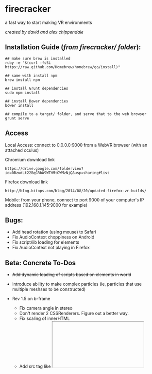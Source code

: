 firecracker
========


a fast way to start making VR environments

_created by david and alex chippendale_


Installation Guide (_from firecracker/ folder_):
--------
    
    ## make sure brew is installed
    ruby -e "$(curl -fsSL https://raw.github.com/Homebrew/homebrew/go/install)"

    ## same with install npm
    brew install npm

    ## install Grunt dependencies
    sudo npm install

    ## install Bower dependencies
    bower install

    ## compile to a target/ folder, and serve that to the web browser
    grunt serve


Access
--------

Local Access: connect to 0.0.0.0:9000 from a WebVR browser (with an attached oculus)

Chromium download link

    https://drive.google.com/folderview?id=0BzudLt22BqGRbW9WTHMtOWMzNjQ&usp=sharing#list
    
Firefox download link

    http://blog.bitops.com/blog/2014/08/20/updated-firefox-vr-builds/

Mobile: from your phone, connect to port 9000 of your computer's IP address (192.168.1.145:9000 for example)


Bugs:
--------
- Add head rotation (using mouse) to Safari
- Fix AudioContext choppiness on Android
- Fix script/lib loading for elements
- Fix AudioContext not playing in Firefox


Beta: Concrete To-Dos
--------
- <s>Add dynamic loading of scripts based on elements in world</s>
- Introduce ability to make complex particles (ie, particles that use multiple meshses to be constructed)
- Rev 1.5 on b-frame
  - Fix camera angle in stereo
  - Don't render 2 CSSRenderers. Figure out a better way.
  - Fix scaling of innerHTML
  - Add src tag like <iframe> to load in external frames
  - Add proper renderer sizing/resizing on window change
- Rev 2 on audio-jump
  - Add proper support for .ogg, .mp3, .m4a
  - Be more sophisticated about reading frequencies, generating movement
  - Allow volume to modulate based on camera distance (tie audio-file gain to distance from observer)
  - Add handling of pausing/stopping audio
  - Split audio processing into other JS worker (is this possible?)
- Add native headtracking back to iOS and/or Android Apps
- Add looping to object creation
- Create proper Prototype representation of each Firecracker element 
- Prevent screen dimming on iOS / Android
- Move attribute declaration to created function in Polymer
- Behavior group - affects the same attributes of the objects within it
- Complex particle - uses multiple particles that move in conjunction to a master/center particle
- Build drag and drop interface on the dom. Build a manipulatable map of how code is laid out. Show layout of how code looks. Show rendering of code (world-core).
- Build a demo - 'take a seat'
- Add tweening to update functions
- Add <sky-box> particle
- Need smarter loading of scripts.
  - Catch if an item has already been registered in a file with multiple registrations.
- <s>Properly do DOM attribute binding. If attribute on parent is changed, change child.</s>
  - Maybe add getters/setters to attributes so that they can be calcuated, and changes in the parent can propagate down to its children.

- build template grouping. 


DC
--------
- <s>Build out support for returning array of meshes from a particle's create func</s>
- Have world-core extend particle-core (define grouping paradigm). Scene should just be a particle.
- <s>All: add initial rotation (call them turnx, turny, turnz, have them be out of 1)</s>
- <s>Particle: add basic 2d browser plane (window)</s>
- <s>Particle: Add basic sound element</s>
- <s>Add native 'video' support for iphone app</s>
- <s>Figure out quaternion math for iphone app</s>
- <s>Add support for template property when declaring Firecracker Element</s>
  - Should work like Polymer <template> tag. Should allow:
    - <s>Interpolation of attributes
- <s>BUG: Remove double loading of atoms within template tags</s>



AC:
--------
- <s>Desktop: have pointer tracking</s>
- <s>Desktop: add oculus support</s>
- <s>Video Particle (material mapped to a plane). Theatre experience.</s>
- All: add lighting
- Positional tracking (accelerometer)


Beta: Needs Some Time
--------
- Collision detection between families of particles, and or groups of particles
- Movement of particles
    - movement could represent basic physics (gravity)
- Environmental construction (tango) 
- Basic ambient effects (lens flare, fog, space, glowing, etc.)
- Visual effects to all particles, renderer (build a visualizer for music)
- All: add definition of a foot
- Multi user worlds
- Add double click gesture/tap
- Add jQuery esc interface to manipulate objects and there attributes easily.
- Need to figure out how to promote people to download app


Other repos
--------
- Build Polymer Loading Engine
  - Loads in polymer elements just be declaring them on the page.
  - Should search distributed places to pull in elements.
  - Should accept list of places to search for
- Polymer app to navigate between hyperlinked experiences. Narnia? 
  - Render sortable collection of models (environment)
- Presentation website of us
- API docs for Firecracker
  - on the left: code
  - on the right: low cpu renderings
- Shareable, shortened URL to experience world. 
  - When clicked on, bring user to xp that teaches them about 
    what this thing is.
- Backend to store repos of environments that can be collaborated on
  - Repo, with branches
  - Collaborators (people who have contributed to this, ie, a model ws used)
- Build an app that uses 3-4 panels of modular width, height
  - One for preview
  - One for library of particles
  - One for code generated
  - One for publishing content, generating a link to it, selling it?
  


Bullet points
--------
- Easy to build. Easy to share. Easy to sell.
- General users: Try it on Safari if you're on iOS, Chrome if you're on Android
- Devs: The environment you're manipulating is mirrored in the DOM
  - In short, you're able to manipulate 3d space using jQuery
- Devs: Build 1 environemnt and package it for every device. Phonegap for VR. (Every iPhone, Every Android Device, Gear VR, Oculus)
- Build environments in minutes:
  - We fuel creation
- Make environments from other environments:
  - Share environments and the particles you used, and access other makers particles.
- Experience VR for <$20
- Import 3d models
- The next generation of HTML


Future
--------
- Encourage collaboration above all else. Allow all sorts of content creators to work together to create worlds.
- A git repo for everyone else.
- Pay up front for models, or do a rev split with model makers for whatever you sell your game for
  - If it's free, than you pay nothing to model makers
  - Every purchase goes to the content makers who made this
- Pay to host larger experience
- Build a collapsible headset holder
- Repurpose as code educational software
- Make every user become a maker  
- Fuel creation
- Point cloud rendering
- Something with robots way afer this
- CSS type language: be descriptive of an objects geometries, textures, rather than asset based. Difference between producting photoshop buttons and CSS buttons.
